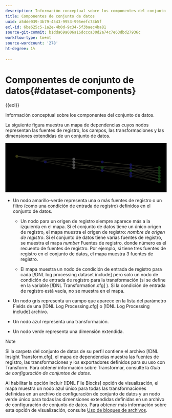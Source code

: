 ```yaml
---
description: Información conceptual sobre los componentes del conjunto de datos.
title: Componentes de conjunto de datos
uuid: a5dde039-3b79-4543-9953-995eefc73b5f
exl-id: 6be625c5-1a2e-4b0d-9c34-5f3baec4ba81
source-git-commit: b1dda69a606a16dccca30d2a74c7e63dbd27936c
workflow-type: tm+mt
source-wordcount: '278'
ht-degree: 1%

---
```


# Componentes de conjunto de datos{#dataset-components}

{{eol}}

Información conceptual sobre los componentes del conjunto de datos.

La siguiente figura muestra un mapa de dependencias cuyos nodos representan las fuentes de registro, los campos, las transformaciones y las dimensiones extendidas de un conjunto de datos.

![](assets/vis_DependencyMap.png)

* Un nodo amarillo-verde representa una o más fuentes de registro o un filtro (como una condición de entrada de registro) definidos en el conjunto de datos.

   * Un nodo para un origen de registro siempre aparece más a la izquierda en el mapa. Si el conjunto de datos tiene un único origen de registro, el mapa muestra el origen de registro: *nombre de origen de registro*. Si el conjunto de datos tiene varias fuentes de registro, se muestra el mapa *number* Fuentes de registro, donde número es el recuento de fuentes de registro. Por ejemplo, si tiene tres fuentes de registro en el conjunto de datos, el mapa muestra 3 fuentes de registro.

   * El mapa muestra un nodo de condición de entrada de registro para cada [!DNL log processing dataset include] pero solo un nodo de condición de entrada de registro para la transformación (si se define en la variable [!DNL Transformation.cfg] ). Si la condición de entrada de registro está vacía, no se muestra en el mapa.

* Un nodo gris representa un campo que aparece en la lista del parámetro Fields de una [!DNL Log Processing.cfg] o [!DNL Log Processing include] archivo.

* Un nodo azul representa una transformación.
* Un nodo verde representa una dimensión extendida.

>[!NOTE]
>
>Si la carpeta del conjunto de datos de su perfil contiene el archivo [!DNL Insight Transform.cfg], el mapa de dependencias muestra las fuentes de registro, las transformaciones y los exportadores definidos para su uso con Transform. Para obtener información sobre Transformar, consulte la *Guía de configuración de conjuntos de datos*.

Al habilitar la opción Incluir [!DNL File Blocks] opción de visualización, el mapa muestra un nodo azul único para todas las transformaciones definidas en un archivo de configuración de conjunto de datos y un nodo verde único para todas las dimensiones extendidas definidas en un archivo de configuración de conjunto de datos. Para obtener más información sobre esta opción de visualización, consulte [Uso de bloques de archivos](../../../../../home/c-get-started/c-admin-intrf/c-dataset-mgrs/c-dep-maps/c-wkg-file-blocks.md#concept-3652bbabfbd34449a5f842d8aa598efc).
